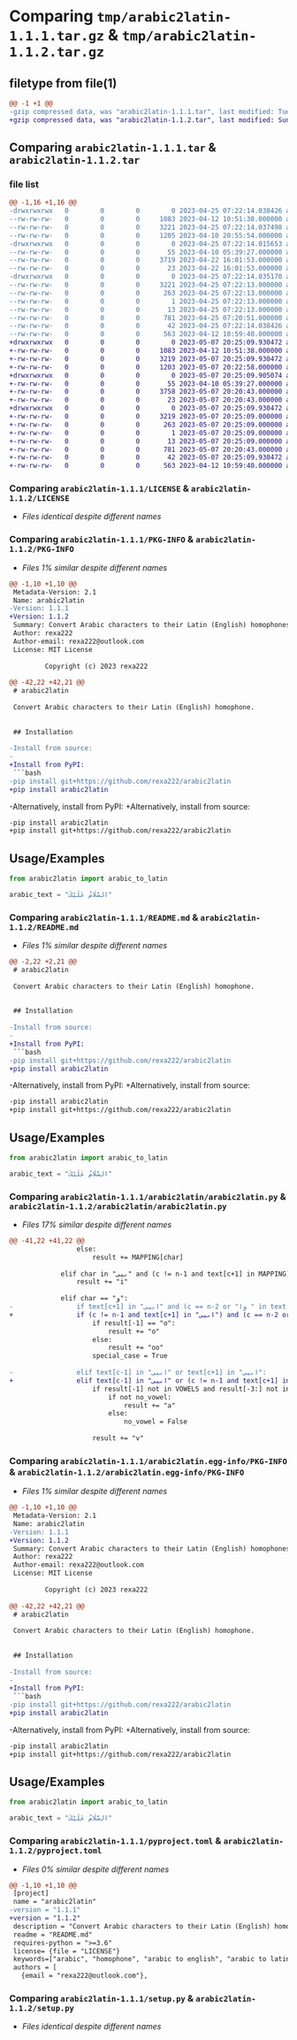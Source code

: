# Comparing `tmp/arabic2latin-1.1.1.tar.gz` & `tmp/arabic2latin-1.1.2.tar.gz`

## filetype from file(1)

```diff
@@ -1 +1 @@
-gzip compressed data, was "arabic2latin-1.1.1.tar", last modified: Tue Apr 25 07:22:14 2023, max compression
+gzip compressed data, was "arabic2latin-1.1.2.tar", last modified: Sun May  7 20:25:09 2023, max compression
```

## Comparing `arabic2latin-1.1.1.tar` & `arabic2latin-1.1.2.tar`

### file list

```diff
@@ -1,16 +1,16 @@
-drwxrwxrwx   0        0        0        0 2023-04-25 07:22:14.038426 arabic2latin-1.1.1/
--rw-rw-rw-   0        0        0     1083 2023-04-12 10:51:38.000000 arabic2latin-1.1.1/LICENSE
--rw-rw-rw-   0        0        0     3221 2023-04-25 07:22:14.037498 arabic2latin-1.1.1/PKG-INFO
--rw-rw-rw-   0        0        0     1205 2023-04-10 20:55:54.000000 arabic2latin-1.1.1/README.md
-drwxrwxrwx   0        0        0        0 2023-04-25 07:22:14.015653 arabic2latin-1.1.1/arabic2latin/
--rw-rw-rw-   0        0        0       55 2023-04-10 05:39:27.000000 arabic2latin-1.1.1/arabic2latin/__init__.py
--rw-rw-rw-   0        0        0     3719 2023-04-22 16:01:53.000000 arabic2latin-1.1.1/arabic2latin/arabic2latin.py
--rw-rw-rw-   0        0        0       23 2023-04-22 16:01:53.000000 arabic2latin-1.1.1/arabic2latin/version.py
-drwxrwxrwx   0        0        0        0 2023-04-25 07:22:14.035170 arabic2latin-1.1.1/arabic2latin.egg-info/
--rw-rw-rw-   0        0        0     3221 2023-04-25 07:22:13.000000 arabic2latin-1.1.1/arabic2latin.egg-info/PKG-INFO
--rw-rw-rw-   0        0        0      263 2023-04-25 07:22:13.000000 arabic2latin-1.1.1/arabic2latin.egg-info/SOURCES.txt
--rw-rw-rw-   0        0        0        1 2023-04-25 07:22:13.000000 arabic2latin-1.1.1/arabic2latin.egg-info/dependency_links.txt
--rw-rw-rw-   0        0        0       13 2023-04-25 07:22:13.000000 arabic2latin-1.1.1/arabic2latin.egg-info/top_level.txt
--rw-rw-rw-   0        0        0      781 2023-04-25 07:20:51.000000 arabic2latin-1.1.1/pyproject.toml
--rw-rw-rw-   0        0        0       42 2023-04-25 07:22:14.038426 arabic2latin-1.1.1/setup.cfg
--rw-rw-rw-   0        0        0      563 2023-04-12 10:59:40.000000 arabic2latin-1.1.1/setup.py
+drwxrwxrwx   0        0        0        0 2023-05-07 20:25:09.930472 arabic2latin-1.1.2/
+-rw-rw-rw-   0        0        0     1083 2023-04-12 10:51:38.000000 arabic2latin-1.1.2/LICENSE
+-rw-rw-rw-   0        0        0     3219 2023-05-07 20:25:09.930472 arabic2latin-1.1.2/PKG-INFO
+-rw-rw-rw-   0        0        0     1203 2023-05-07 20:22:58.000000 arabic2latin-1.1.2/README.md
+drwxrwxrwx   0        0        0        0 2023-05-07 20:25:09.905074 arabic2latin-1.1.2/arabic2latin/
+-rw-rw-rw-   0        0        0       55 2023-04-10 05:39:27.000000 arabic2latin-1.1.2/arabic2latin/__init__.py
+-rw-rw-rw-   0        0        0     3758 2023-05-07 20:20:43.000000 arabic2latin-1.1.2/arabic2latin/arabic2latin.py
+-rw-rw-rw-   0        0        0       23 2023-05-07 20:20:43.000000 arabic2latin-1.1.2/arabic2latin/version.py
+drwxrwxrwx   0        0        0        0 2023-05-07 20:25:09.930472 arabic2latin-1.1.2/arabic2latin.egg-info/
+-rw-rw-rw-   0        0        0     3219 2023-05-07 20:25:09.000000 arabic2latin-1.1.2/arabic2latin.egg-info/PKG-INFO
+-rw-rw-rw-   0        0        0      263 2023-05-07 20:25:09.000000 arabic2latin-1.1.2/arabic2latin.egg-info/SOURCES.txt
+-rw-rw-rw-   0        0        0        1 2023-05-07 20:25:09.000000 arabic2latin-1.1.2/arabic2latin.egg-info/dependency_links.txt
+-rw-rw-rw-   0        0        0       13 2023-05-07 20:25:09.000000 arabic2latin-1.1.2/arabic2latin.egg-info/top_level.txt
+-rw-rw-rw-   0        0        0      781 2023-05-07 20:20:43.000000 arabic2latin-1.1.2/pyproject.toml
+-rw-rw-rw-   0        0        0       42 2023-05-07 20:25:09.930472 arabic2latin-1.1.2/setup.cfg
+-rw-rw-rw-   0        0        0      563 2023-04-12 10:59:40.000000 arabic2latin-1.1.2/setup.py
```

### Comparing `arabic2latin-1.1.1/LICENSE` & `arabic2latin-1.1.2/LICENSE`

 * *Files identical despite different names*

### Comparing `arabic2latin-1.1.1/PKG-INFO` & `arabic2latin-1.1.2/PKG-INFO`

 * *Files 1% similar despite different names*

```diff
@@ -1,10 +1,10 @@
 Metadata-Version: 2.1
 Name: arabic2latin
-Version: 1.1.1
+Version: 1.1.2
 Summary: Convert Arabic characters to their Latin (English) homophones.
 Author: rexa222
 Author-email: rexa222@outlook.com
 License: MIT License
         
         Copyright (c) 2023 rexa222
         
@@ -42,22 +42,21 @@
 # arabic2latin
 
 Convert Arabic characters to their Latin (English) homophone.
 
 
 ## Installation
 
-Install from source:
-
+Install from PyPI:
 ```bash
-pip install git+https://github.com/rexa222/arabic2latin
+pip install arabic2latin
 ```
-Alternatively, install from PyPI:
+Alternatively, install from source:
 ```bash
-pip install arabic2latin
+pip install git+https://github.com/rexa222/arabic2latin
 ```
 ## Usage/Examples
 
 ```python
 from arabic2latin import arabic_to_latin
 
 arabic_text = "السَّلَامُ عَلَيْكَ"
```

### Comparing `arabic2latin-1.1.1/README.md` & `arabic2latin-1.1.2/README.md`

 * *Files 1% similar despite different names*

```diff
@@ -2,22 +2,21 @@
 # arabic2latin
 
 Convert Arabic characters to their Latin (English) homophone.
 
 
 ## Installation
 
-Install from source:
-
+Install from PyPI:
 ```bash
-pip install git+https://github.com/rexa222/arabic2latin
+pip install arabic2latin
 ```
-Alternatively, install from PyPI:
+Alternatively, install from source:
 ```bash
-pip install arabic2latin
+pip install git+https://github.com/rexa222/arabic2latin
 ```
 ## Usage/Examples
 
 ```python
 from arabic2latin import arabic_to_latin
 
 arabic_text = "السَّلَامُ عَلَيْكَ"
```

### Comparing `arabic2latin-1.1.1/arabic2latin/arabic2latin.py` & `arabic2latin-1.1.2/arabic2latin/arabic2latin.py`

 * *Files 17% similar despite different names*

```diff
@@ -41,22 +41,22 @@
                 else:
                     result += MAPPING[char]
 
             elif char in "ىيی" and (c != n-1 and text[c+1] in MAPPING):
                 result += "i"
 
             elif char == "و":
-                if text[c+1] in "اىيی" and (c == n-2 or "وا " in text[c:]):
+                if (c != n-1 and text[c+1] in "اىيی") and (c == n-2 or text[c:].startswith("وا ")):
                     if result[-1] == "o":
                         result += "o"
                     else:
                         result += "oo"
                     special_case = True
 
-                elif text[c-1] in "اىيی" or text[c+1] in "اىيی":
+                elif text[c-1] in "اىيی" or (c != n-1 and text[c+1] in "اىيی"):
                     if result[-1] not in VOWELS and result[-3:] not in " al" and MAPPING[char] != "y":
                         if not no_vowel:
                             result += "a"
                         else:
                             no_vowel = False
 
                     result += "v"
```

### Comparing `arabic2latin-1.1.1/arabic2latin.egg-info/PKG-INFO` & `arabic2latin-1.1.2/arabic2latin.egg-info/PKG-INFO`

 * *Files 1% similar despite different names*

```diff
@@ -1,10 +1,10 @@
 Metadata-Version: 2.1
 Name: arabic2latin
-Version: 1.1.1
+Version: 1.1.2
 Summary: Convert Arabic characters to their Latin (English) homophones.
 Author: rexa222
 Author-email: rexa222@outlook.com
 License: MIT License
         
         Copyright (c) 2023 rexa222
         
@@ -42,22 +42,21 @@
 # arabic2latin
 
 Convert Arabic characters to their Latin (English) homophone.
 
 
 ## Installation
 
-Install from source:
-
+Install from PyPI:
 ```bash
-pip install git+https://github.com/rexa222/arabic2latin
+pip install arabic2latin
 ```
-Alternatively, install from PyPI:
+Alternatively, install from source:
 ```bash
-pip install arabic2latin
+pip install git+https://github.com/rexa222/arabic2latin
 ```
 ## Usage/Examples
 
 ```python
 from arabic2latin import arabic_to_latin
 
 arabic_text = "السَّلَامُ عَلَيْكَ"
```

### Comparing `arabic2latin-1.1.1/pyproject.toml` & `arabic2latin-1.1.2/pyproject.toml`

 * *Files 0% similar despite different names*

```diff
@@ -1,10 +1,10 @@
 [project]
 name = "arabic2latin"
-version = "1.1.1"
+version = "1.1.2"
 description = "Convert Arabic characters to their Latin (English) homophones."
 readme = "README.md"
 requires-python = ">=3.6"
 license= {file = "LICENSE"}
 keywords=["arabic", "homophone", "arabic to english", "arabic to latin"]
 authors = [
   {email = "rexa222@outlook.com"},
```

### Comparing `arabic2latin-1.1.1/setup.py` & `arabic2latin-1.1.2/setup.py`

 * *Files identical despite different names*


